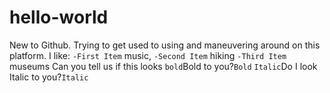  # hello-world
 New to Github. Trying to get used to using and maneuvering around on this platform.
I like: `-First Item` music, `-Second Item` hiking `-Third Item` museums
Can you tell us if this looks `bold`Bold to you?`Bold` `Italic`Do I look Italic to you?`Italic`
